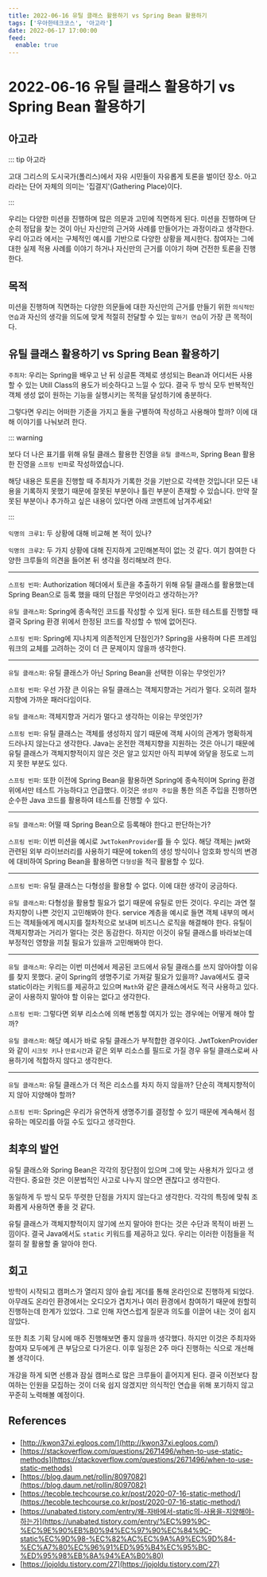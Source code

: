 ```yaml
---
title: 2022-06-16 유틸 클래스 활용하기 vs Spring Bean 활용하기
tags: ['우아한테크코스', '아고라']
date: 2022-06-17 17:00:00
feed:
  enable: true
---
```


# 2022-06-16 유틸 클래스 활용하기 vs Spring Bean 활용하기

<CenterImage image-src=https://user-images.githubusercontent.com/59357153/152970395-a31c8134-fc89-449f-b4dc-441e03df929c.png />

## 아고라 

::: tip 아고라

고대 그리스의 도시국가(폴리스)에서 자유 시민들이 자유롭게 토론을 벌이던 장소. 아고라라는 단어 자체의 의미는 '집결지'(Gathering Place)이다.

:::

우리는 다양한 미션을 진행하며 많은 의문과 고민에 직면하게 된다. 미션을 진행하며 단순히 정답을 찾는 것이 아닌 자신만의 근거와 사례를 만들어가는 과정이라고 생각한다. 우리 아고라 에서는 구체적인 예시를 기반으로 다양한 상황을 제시한다. 참여자는 그에 대한 실제 적용 사례를 이야기 하거나 자신만의 근거를 이야기 하며 건전한 토론을 진행한다.

## 목적

미션을 진행하며 직면하는 다양한 의문들에 대한 자신만의 근거를 만들기 위한 `의식적인 연습`과 자신의 생각을 의도에 맞게 적절히 전달할 수 있는 `말하기 연습`이 가장 큰 목적이다.

## 유틸 클래스 활용하기 vs Spring Bean 활용하기

`주최자`: 우리는 Spring을 배우고 난 뒤 싱글톤 객체로 생성되는 Bean과 어디서든 사용할 수 있는 Utill Class의 용도가 비슷하다고 느낄 수 있다. 결국 두 방식 모두 반복적인 객체 생성 없이 원하는 기능을 실행시키는 목적을 달성하기에 충분하다. 

그렇다면 우리는 어떠한 기준을 가지고 둘을 구별하여 작성하고 사용해야 할까? 이에 대해 이야기를 나눠보려 한다.

::: warning

보다 더 나은 표기를 위해 유틸 클래스 활용한 진영을 `유틸 클래스파`, Spring Bean 활용한 진영을 `스프링 빈파`로 작성하였습니다.

해당 내용은 토론을 진행할 때 주최자가 기록한 것을 기반으로 각색한 것입니다! 모든 내용을 기록하지 못했기 때문에 잘못된 부분이나 틀린 부분이 존재할 수 있습니다. 만약 잘못된 부분이나 추가하고 싶은 내용이 있다면 아래 코멘트에 남겨주세요!

:::

`익명의 크루1`: 두 상황에 대해 비교해 본 적이 있나?

`익명의 크루2`: 두 가지 상황에 대해 진지하게 고민해본적이 없는 것 같다. 여기 참여한 다양한 크루들의 의견을 들어본 뒤 생각을 정리해보려 한다.

---

`스프링 빈파`: Authorization 헤더에서 토큰을 추출하기 위해 유틸 클래스를 활용했는데 Spring Bean으로 등록 했을 때의 단점은 무엇이라고 생각하는가?

`유틸 클래스파`: Spring에 종속적인 코드를 작성할 수 있게 된다. 또한 테스트를 진행할 때 결국 Spring 환경 위에서 한정된 코드를 작성할 수 밖에 없어진다.

`스프링 빈파`: Spring에 지나치게 의존적인게 단점인가? Spring을 사용하며 다른 프레임워크의 교체를 고려하는 것이 더 큰 문제이지 않을까 생각한다.

---

`유틸 클래스파`: 유틸 클래스가 아닌 Spring Bean을 선택한 이유는 무엇인가?

`스프링 빈파`: 우선 가장 큰 이유는 유틸 클래스는 객체지향과는 거리가 멀다. 오히려 절차지향에 가까운 패러다임이다. 

`유틸 클래스파`: 객체지향과 거리가 멀다고 생각하는 이유는 무엇인가?

`스프링 빈파`: 유틸 클래스는 객체를 생성하지 않기 때문에 객체 사이의 관계가 명확하게 드러나지 않는다고 생각한다. Java는 온전한 객체지향을 지원하는 것은 아니기 때문에 유틸 클래스가 객체지향적이지 않은 것은 알고 있지만 아직 피부에 와닿을 정도로 느끼지 못한 부분도 있다.

`스프링 빈파`: 또한 이전에 Spring Bean을 활용하면 Spring에 종속적이며 Spring 환경 위에서만 테스트 가능하다고 언급했다. 이것은 `생성자 주입`을 통한 의존 주입을 진행하면 순수한 Java 코드를 활용하여 테스트를 진행할 수 있다.

---

`유틸 클래스파`: 어떨 때 Spring Bean으로 등록해야 한다고 판단하는가?

`스프링 빈파`: 이번 미션을 예시로 `JwtTokenProvider`를 들 수 있다. 해당 객체는 jwt와 관련된 외부 라이브러리를 사용하기 때문에 token의 생성 방식이나 암호화 방식의 변경에 대비하여 Spring Bean을 활용하면 `다형성`을 적극 활용할 수 있다.

---

`스프링 빈파`: 유틸 클래스는 다형성을 활용할 수 없다. 이에 대한 생각이 궁금하다.

`유틸 클래스파`: 다형성을 활용할 필요가 없기 때문에 유틸로 만든 것이다. 우리는 과연 절차지향이 나쁜 것인지 고민해봐야 한다. service 계층을 예시로 들면 객체 내부의 메서드는 객체들에게 메시지를 절차적으로 보내며 비즈니스 로직을 해결해야 한다. 유틸이 객체지향과는 거리가 멀다는 것은 동감한다. 하지만 이것이 유틸 클래스를 바라보는데 부정적인 영향을 끼칠 필요가 있을까 고민해봐야 한다.

---

`유틸 클래스파`: 우리는 이번 미션에서 제공된 코드에서 유틸 클래스를 쓰지 않아야할 이유를 찾지 못했다. 굳이 Spring의 생명주기로 가져갈 필요가 있을까? Java에서도 결국 static이라는 키워드를 제공하고 있으며 `Math`와 같은 클래스에서도 적극 사용하고 있다. 굳이 사용하지 말아야 할 이유는 없다고 생각한다. 

`스프링 빈파`: 그렇다면 외부 리소스에 의해 변동할 여지가 있는 경우에는 어떻게 해야 할까?

`유틸 클래스파`: 해당 예시가 바로 유틸 클래스가 부적합한 경우이다. JwtTokenProvider와 같이 `시크릿 키`나 `만료시간`과 같은 외부 리소스를 필드로 가질 경우 유틸 클래스로써 사용하기에 적합하지 않다고 생각한다.

---

`유틸 클래스파`: 유틸 클래스가 더 적은 리소스를 차지 하지 않을까? 단순히 객체지향적이지 않아 지양해야 할까?

`스프링 빈파`: Spring은 우리가 유연하게 생명주기를 결정할 수 있기 때문에 계속해서 점유하는 메모리를 아낄 수도 있다고 생각한다. 

## 최후의 발언

유틸 클래스와 Spring Bean은 각각의 장단점이 있으며 그에 맞는 사용처가 있다고 생각한다. 중요한 것은 이분법적인 사고로 나누지 않으면 괜찮다고 생각한다. 

동일하게 두 방식 모두 뚜렷한 단점을 가지지 않는다고 생각한다. 각각의 특징에 맞춰 조화롭게 사용하면 좋을 것 같다.

유틸 클래스가 객체지향적이지 않기에 쓰지 말아야 한다는 것은 수단과 목적이 바뀐 느낌이다. 결국 Java에서도 `static` 키워드를 제공하고 있다. 우리는 이러한 이점들을 적절히 잘 활용할 줄 알아야 한다.

## 회고

방학이 시작되고 캠퍼스가 열리지 않아 슬립 게더를 통해 온라인으로 진행하게 되었다. 아무래도 온라인 환경에서는 오디오가 겹치거나 여러 환경에서 참여하기 때문에 원할히 진행하는데 한계가 있었다. 그로 인해 자연스럽게 질문과 의도를 이끌어 내는 것이 쉽지 않았다.

또한 최초 기획 당시에 매주 진행해보면 좋지 않을까 생각했다. 하지만 이것은 주최자와 참여자 모두에게 큰 부담으로 다가온다. 이후 일정은 2주 마다 진행하는 식으로 개선해볼 생각이다.

개강을 하게 되면 선릉과 잠실 캠퍼스로 많은 크루들이 흩어지게 된다. 결국 이전보다 참여하는 인원을 모집하는 것이 더욱 쉽지 않겠지만 의식적인 연습을 위해 포기하지 않고 꾸준히 노력해볼 예정이다.

## References

### 

- [http://kwon37xi.egloos.com/](http://kwon37xi.egloos.com/)
- [https://stackoverflow.com/questions/2671496/when-to-use-static-methods](https://stackoverflow.com/questions/2671496/when-to-use-static-methods)
- [https://blog.daum.net/rollin/8097082](https://blog.daum.net/rollin/8097082)
- [https://tecoble.techcourse.co.kr/post/2020-07-16-static-method/](https://tecoble.techcourse.co.kr/post/2020-07-16-static-method/)
- [https://unabated.tistory.com/entry/왜-자바에서-static의-사용을-지양해야-하는가](https://unabated.tistory.com/entry/%EC%99%9C-%EC%9E%90%EB%B0%94%EC%97%90%EC%84%9C-static%EC%9D%98-%EC%82%AC%EC%9A%A9%EC%9D%84-%EC%A7%80%EC%96%91%ED%95%B4%EC%95%BC-%ED%95%98%EB%8A%94%EA%B0%80)
- [https://jojoldu.tistory.com/27](https://jojoldu.tistory.com/27)

<TagLinks />

